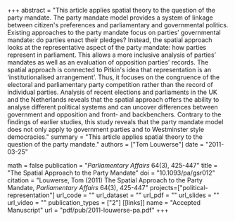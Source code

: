 +++
abstract = "This article applies spatial theory to the question of the party mandate. The party mandate model provides a system of linkage between citizen's preferences and parliamentary and governmental politics. Existing approaches to the party mandate focus on parties’ governmental mandate: do parties enact their pledges? Instead, the spatial approach looks at the representative aspect of the party mandate: how parties represent in parliament. This allows a more inclusive analysis of parties’ mandates as well as an evaluation of opposition parties’ records. The spatial approach is connected to Pitkin's idea that representation is an ‘institutionalised arrangement’. Thus, it focuses on the congruence of the electoral and parliamentary party competition rather than the record of individual parties. Analysis of recent elections and parliaments in the UK and the Netherlands reveals that the spatial approach offers the ability to analyse different political systems and can uncover differences between government and opposition and front- and backbenchers. Contrary to the findings of earlier studies, this study reveals that the party mandate model does not only apply to government parties and to Westminster style democracies."
summary = "This article applies spatial theory to the question of the party mandate."
authors = ["Tom Louwerse"]
date = "2011-03-25"

math = false
publication = "*Parliamentary Affairs* 64(3), 425-447"
title = "The Spatial Approach to the Party Mandate"
doi = "10.1093/pa/gsr012"
citation = "Louwerse, Tom (2011) The Spatial Approach to the Party Mandate, *Parliamentary Affairs* 64(3), 425-447"
projects=["political-representation"]
url_code = ""
url_dataset = ""
url_pdf = ""
url_slides = ""
url_video = ""
publication_types = ["2"]
[[links]]
  name = "Accepted Manuscript"
  url = "pdf/pub/2011-louwerse-pa.pdf"
+++
